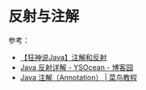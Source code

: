 # 反射与注解

参考：

- [【狂神说Java】注解和反射](https://www.bilibili.com/video/BV1p4411P7V3/)
- [Java 反射详解 - YSOcean - 博客园](https://www.cnblogs.com/ysocean/p/6516248.html)
- [Java 注解（Annotation） | 菜鸟教程](https://www.runoob.com/w3cnote/java-annotation.html)

